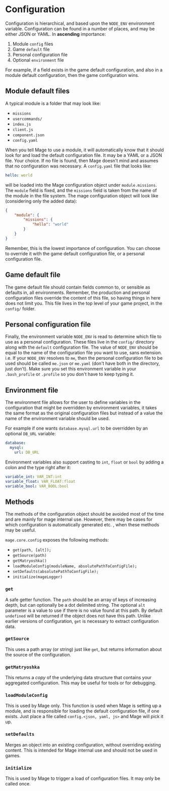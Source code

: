 # Configuration

Configuration is hierarchical, and based upon the `NODE_ENV` environment variable. Configuration
can be found in a number of places, and may be either JSON or YAML. In **ascending** importance:

 1. Module `config` files
 2. Game `default` file
 3. Personal configuration file
 4. Optional `environment` file

For example, if a field exists in the game default configuration, and also in a module default
configuration, then the game configuration wins.

## Module default files

A typical module is a folder that may look like:

 - `missions`
  - `usercommands/`
  - `index.js`
  - `client.js`
  - `component.json`
  - `config.yaml`

When you tell Mage to use a module, it will automatically know that it should look for and load the
default configuration file. It may be a YAML or a JSON file. Your choice. If no file is found, then
Mage doesn't mind and assumes that no configuration was necessary. A `config.yaml` file that
looks like:

```yaml
hello: world
```

will be loaded into the Mage configuration object under `module.missions`. The `module` field is
fixed, and the `missions` field is taken from the name of the module in the file system. The mage
configuration object will look like (considering only the added data):

```json
{
    "module": {
        "missions": {
            "hello": "world"
        }
    }
}
```

Remember, this is the lowest importance of configuration. You can choose to override it with the
game default configuration file, or a personal configuration file.

## Game default file

The game default file should contain fields common to, or sensible as defaults in, all
environments. Remember, the production and personal configuration files override the content of
this file, so having things in here does not limit you. This file lives in the top level of your
game project, in the `config/` folder.

## Personal configuration file

Finally, the environment variable `NODE_ENV` is read to determine which file to use as a personal
configuration. These files live in the `config/` directory along with the `default` configuration
file. The value of `NODE_ENV` should be equal to the name of the configuration file you want to
use, sans extension. i.e. If your `NODE_ENV` resolves to `me`, then the personal configuration file
to be used should be called `me.json` or `me.yaml` (don't have both in the directory, just don't).
Make sure you set this environment variable in your `.bash_profile` or `.profile` so you don't have
to keep typing it.

## Environment file

The environment file allows for the user to define variables in the configuration that might be
overridden by environment variables, it takes the same format as the original configuration files
but instead of a value the name of the environment variable should be used.

For example if one wants `database.mysql.url` to be overridden by an optional `DB_URL` variable:

```yaml
database:
  mysql:
    url: DB_URL
```

Environment variables also support casting to `int`, `float` or `bool` by adding a colon and the
type right after it:

```yaml
variable_int: VAR_INT:int
variable_float: VAR_FLOAT:float
variable_bool: VAR_BOOL:bool
```

## Methods

The methods of the configuration object should be avoided most of the time and are mainly for mage
internal use. However, there may be cases for which configuration is automatically generated etc.
, when these methods may be useful.

`mage.core.config` exposes the following methods:

 - `get(path, [alt]);`
 - `getSource(path)`
 - `getMatryoshka()`
 - `loadModuleConfig(moduleName, absolutePathToConfigFile);`
 - `setDefaults(absolutePathToConfigFile);`
 - `initialize(mageLogger)`

### `get`

A safe getter function. The `path` should be an array of keys of increasing depth, but can
optionally be a dot delimited string. The optional `alt` parameter is a value to use if there is
no value found at this path. By default `undefined` will be returned if the object does not have
this path. Unlike earlier versions of configuration, `get` is necessary to extract configuration
data.

### `getSource`

This uses a path array (or string) just like `get`, but returns information about the source of the
configuration.

### `getMatryoshka`

This returns a *copy* of the underlying data structure that contains your aggregated configuration.
This may be useful for tools or for debugging.

### `loadModuleConfig`

This is used by Mage only. This function is used when Mage is setting up a module, and is
responsible for loading the default configuration file, if one exists. Just place a file called
`config.<json, yaml, js>` and Mage will pick it up.

### `setDefaults`

Merges an object into an existing configuration, without overriding existing content. This is
intended for Mage internal use and should not be used in games.

### `initialize`

This is used by Mage to trigger a load of configuration files. It may only be called once.
